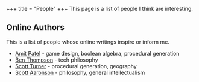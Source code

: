 +++
title = "People"
+++
This page is a list of people I think are interesting.

## Online Authors

This is a list of people whose online writings inspire or inform me.

* [Amit Patel](https://www.redblobgames.com/) - game design, boolean algebra, procedural generation
* [Ben Thompson](https://stratechery.com/) - tech philosophy
* [Scott Turner](https://heredragonsabound.blogspot.com/) - procedural generation, geography
* [Scott Aaronson](https://www.scottaaronson.com/blog/) - philosophy, general intellectualism
